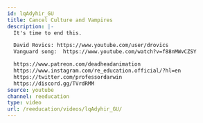 ```yaml
---
id: lqAdyhir_GU
title: Cancel Culture and Vampires
description: |-
  It's time to end this.

  David Rovics: https://www.youtube.com/user/drovics
  Vanguard song:  https://www.youtube.com/watch?v=f88nMWvCZSY

  https://www.patreon.com/deadheadanimation
  https://www.instagram.com/re_education.official/?hl=en
  https://twitter.com/professordarwin
  https://discord.gg/TVrdRMM
source: youtube
channel: reeducation
type: video
url: /reeducation/videos/lqAdyhir_GU/
---
```

